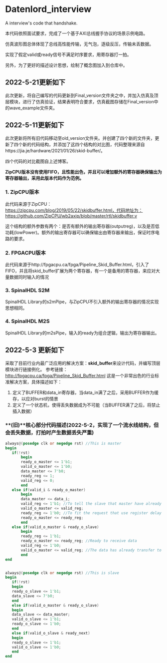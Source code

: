 # Datenlord_interview
 A interview's code that handshake.

 本代码依照面试要求，完成了一个基于AXI总线握手协议的场景示例电路。

 仿真波形图总体体现了总线高性能传输，无气泡，逐级反压，传输未丢数据。

 实现了假定valid或ready信号不满足时序要求，用寄存器打一拍。

  另外，为了更好的描述设计思想，绘制了概念图加入到仓库中。



## 2022-5-21更新如下 

此次更新，将自己编写的代码更新到Final_version文件夹之中，并加入仿真及顶层模块，进行了仿真验证，结果表明符合要求，仿真截图存储在Final_version中的wave_example文件夹。



## 2022-5-11更新如下

此次更新将所有旧代码移动至old_version文件夹。并创建了四个新的文件夹，更新了四个新的代码结构，并添加了这四个结构的对比图，代码整理来源自https://jia.je/hardware/2021/01/26/skid-buffer/。



四个代码的对比截图自上述博客。



**ZipCPU版本没有使用FIFO，且性能出色，并且可以增加额外的寄存器确保输出为寄存器输出，采用此版本代码作为范例。**

### 1. ZipCPU版本

此代码来源于ZipCPU：https://zipcpu.com/blog/2019/05/22/skidbuffer.html，代码地址为：https://github.com/ZipCPU/wb2axip/blob/master/rtl/skidbuffer.v



这个结构的额外参数有两个：是否有额外的输出寄存器(outputreg)，以及是否低功耗(lowPower)。额外的输出寄存器可以确保输出由寄存器来输出，保证时序电路的要求。



### 2. FPGACPU版本

此代码来源于http://fpgacpu.ca/fpga/Pipeline_Skid_Buffer.html，引入了FIFO，并且将skid_buffer扩展为两个寄存器，有一个是备用的寄存器，来应对大量数据同时输入的情况



### 3. SpinalHDL S2M

SpinalHDL Library的s2mPipe，与ZipCPU不引入额外的输出寄存器的情况实现思想相同。



### 4. SpinalHDL M2S

SpinalHDL Library的m2sPipe，输入的ready为组合逻辑，输出为寄存器输出。

## 2022-5-3 更新如下
采取了目前行业内最广泛应用的解决方案：**skid_buffer**来设计代码，并编写顶层模块进行链接例化。
参考链接：http://fpgacpu.ca/fpga/Pipeline_Skid_Buffer.html
这是一个非常出色的行业标准解决方案，具体描述如下：
1. 定义了BUFFER和data_in寄存器，当data_in满了之后，采用BUFFER作为缓存，以应对burst的情景
2. 定义了一个状态机，使得丢失数据成为不可能（当BUFFER满了之后，将禁止插入数据）


### **(旧)**核心部分代码描述(2022-5-2，实现了一个流水线结构，但会丢失数据，打拍时产生数据丢失严重)
 ```verilog
 always@(posedge clk or negedge rst) //This is master
begin
	if(!rst)
		begin
		ready_o_master <= 1'b1;
		valid_o_master <= 1'b0;
		data_master <= 7'b0;
		ready_reg <= 1;
		valid_reg <= 0;
		end
	else if(valid_i & ready_o_master)
		begin
		data_master <= data_i;
		valid_reg <= 1'b1; //To tell the slave that master have already to transfer the information
		valid_o_master <= valid_reg;
		ready_reg <= 1'b0; //To fit the request that use register delay one beat
		ready_o_master <= ready_reg; 
		end
	else if(valid_o_master & ready_o_slave)
		begin
		ready_reg <= 1'b1;
		ready_o_master <= ready_reg; //Ready to receive data
		valid_reg <= 1'b0;
		valid_o_master <= valid_reg; //The data has already transfer to slave
		end
end


always@(posedge clk or negedge rst) //This is slave
begin
	if(!rst)
	begin
	ready_o_slave <= 1'b1;
	data_slave <= 7'b0;
	end
	else if(valid_o_master & ready_o_slave)
	begin
	data_slave <= data_master;
	valid_o_slave <= 1'b1; 
	ready_o_slave <= 1'b0;
	end
	else if(valid_o_slave & ready_next)
	begin
	ready_o_slave <= 1'b1;
	valid_o_slave <= 1'b0;
	end
end
